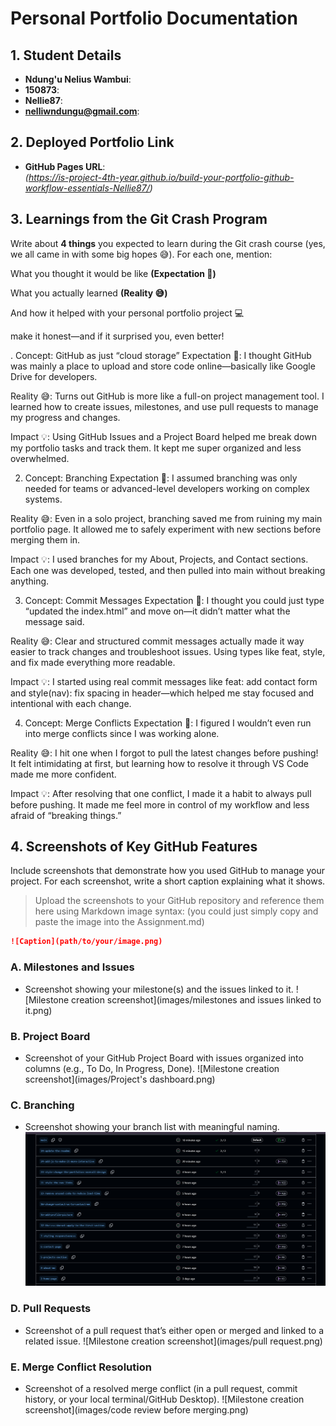 # Personal Portfolio Documentation

## 1. Student Details

- **Ndung'u Nelius Wambui**:
- **150873**:
- **Nellie87**:
- **nelliwndungu@gmail.com**:

## 2. Deployed Portfolio Link

- **GitHub Pages URL**:  
  _(https://is-project-4th-year.github.io/build-your-portfolio-github-workflow-essentials-Nellie87/)_

## 3. Learnings from the Git Crash Program

Write about **4 things** you expected to learn during the Git crash course (yes, we all came in with some big hopes 😅).
For each one, mention:

What you thought it would be like **(Expectation 👀)**

What you actually learned **(Reality 😅)**

And how it helped with your personal portfolio project 💻

make it honest—and if it surprised you, even better!

. Concept: GitHub as just “cloud storage”
Expectation 👀:
I thought GitHub was mainly a place to upload and store code online—basically like Google Drive for developers.

Reality 😅:
Turns out GitHub is more like a full-on project management tool. I learned how to create issues, milestones, and use pull requests to manage my progress and changes.

Impact 💡:
Using GitHub Issues and a Project Board helped me break down my portfolio tasks and track them. It kept me super organized and less overwhelmed.

2. Concept: Branching
Expectation 👀:
I assumed branching was only needed for teams or advanced-level developers working on complex systems.

Reality 😅:
Even in a solo project, branching saved me from ruining my main portfolio page. It allowed me to safely experiment with new sections before merging them in.

Impact 💡:
I used branches for my About, Projects, and Contact sections. Each one was developed, tested, and then pulled into main without breaking anything.

3. Concept: Commit Messages
Expectation 👀:
I thought you could just type “updated the index.html” and move on—it didn’t matter what the message said.

Reality 😅:
Clear and structured commit messages actually made it way easier to track changes and troubleshoot issues. Using types like feat, style, and fix made everything more readable.

Impact 💡:
I started using real commit messages like feat: add contact form and style(nav): fix spacing in header—which helped me stay focused and intentional with each change.

4. Concept: Merge Conflicts
Expectation 👀:
I figured I wouldn’t even run into merge conflicts since I was working alone.

Reality 😅:
I hit one when I forgot to pull the latest changes before pushing! It felt intimidating at first, but learning how to resolve it through VS Code made me more confident.

Impact 💡:
After resolving that one conflict, I made it a habit to always pull before pushing. It made me feel more in control of my workflow and less afraid of “breaking things.”



## 4. Screenshots of Key GitHub Features

Include screenshots that demonstrate how you used GitHub to manage your project. For each screenshot, write a short caption explaining what it shows.

> Upload the screenshots to your GitHub repository and reference them here using Markdown image syntax:
> (you could just simply copy and paste the image into the Assignment.md)

```markdown
![Caption](path/to/your/image.png)
```

### A. Milestones and Issues

- Screenshot showing your milestone(s) and the issues linked to it.
![Milestone creation screenshot](images/milestones and issues linked to it.png)



### B. Project Board

- Screenshot of your GitHub Project Board with issues organized into columns (e.g., To Do, In Progress, Done).
![Milestone creation screenshot](images/Project's dashboard.png)

### C. Branching

- Screenshot showing your branch list with meaningful naming.
![Milestone creation screenshot](images/branches.png)


### D. Pull Requests

- Screenshot of a pull request that’s either open or merged and linked to a related issue.
![Milestone creation screenshot](images/pull request.png)



### E. Merge Conflict Resolution

- Screenshot of a resolved merge conflict (in a pull request, commit history, or your local terminal/GitHub Desktop).
![Milestone creation screenshot](images/code review before merging.png)
